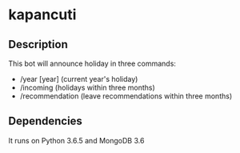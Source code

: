 # kapancuti

## Description

This bot will announce holiday in three commands:
- /year [year] (current year's holiday)
- /incoming (holidays within three months)
- /recommendation (leave recommendations within three months)

## Dependencies

It runs on Python 3.6.5 and MongoDB 3.6
